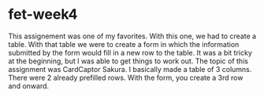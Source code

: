 # fet-week4

This assignement was one of my favorites.  With this one, we had to create a table.  With that table we were to create a form in which the information submitted by the form would fill in a new row to the table.  It was a bit tricky at the beginning, but I was able to get things to work out.  The topic of this assignment was CardCaptor Sakura.  I basically made a table of 3 columns.  There were 2 already prefilled rows.  With the form, you create a 3rd row and onward.
